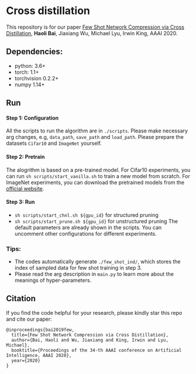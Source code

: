 # Cross distillation
This repository is for our paper [Few Shot Network Compression via Cross Distillation](https://arxiv.org/abs/1911.09450), **Haoli Bai**, Jiaxiang Wu, Michael Lyu, Irwin King, AAAI 2020.

## Dependencies:
* python: 3.6+
* torch: 1.1+
* torchvision 0.2.2+
* numpy 1.14+

## Run
#### Step 1: Configuration
All the scripts to run the algorithm are in `./scripts`. Please make necessary arg changes, e.g, `data_path`, `save_path` and `load_path`. Please prepare the datasets `Cifar10` and `ImageNet` yourself.

#### Step 2: Pretrain
The alogrithm is based on a pre-trained model. For Cifar10 experiments, you can run `sh scripts/start_vanilla.sh` to train a new model from scratch. For ImageNet experiments, you can download the pretrained models from the [official website](https://pytorch.org/docs/stable/torchvision/models.html).

#### Step 3: Run
* `sh scripts/start_chnl.sh ${gpu_id}` for structured pruning
* `sh scripts/start_prune.sh ${gpu_id}` for unstructured pruning
The default parameters are already shown in the scripts. You can uncomment other configurations for different experiments.

### Tips: 
* The codes automatically generate `./few_shot_ind/`, which stores the index of sampled data for few shot training in step 3.
* Please read the arg description in `main.py` to learn more about the meanings of hyper-parameters.

## Citation
If you find the code helpful for your research, please kindly star this repo and cite our paper:
```
@inproceedings{bai2019few,
  title={Few Shot Network Compression via Cross Distillation},
  author={Bai, Haoli and Wu, Jiaxiang and King, Irwin and Lyu, Michael},
  booktitle={Proceedings of the 34-th AAAI conference on Artificial Intelligence, AAAI 2020},
  year={2020}
}
```
